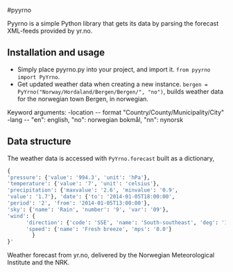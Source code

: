 #pyyrno

Pyyrno is a simple Python library that gets its data by parsing the forecast XML-feeds provided by yr.no.

## Installation and usage
- Simply place pyyrno.py into your project, and import it. `from pyyrno import PyYrno`.
- Get updated weather data when creating a new instance. `bergen = PyYrno("Norway/Hordaland/Bergen/Bergen/", "no")`, 
builds weather data for the norwegian town Bergen, in norwegian.

Keyword arguments:
        -location -- format "Country/County/Municipality/City"
        -lang -- "en": english, "no": norwegian bokmål, "nn": nynorsk

## Data structure
The weather data is accessed with `PyYrno.forecast` built as a dictionary, 
```Python
{
'pressure': {'value': '994.3', 'unit': 'hPa'}, 
'temperature': {'value': '7', 'unit': 'celsius'}, 
'precipitation': {'maxvalue': '2.6', 'minvalue': '0.9', 
'value': '1.7'}, 'date': {'to': '2014-01-05T18:00:00', 
'period': '2', 'from': '2014-01-05T13:00:00'}, 
'sky': {'name': 'Rain', 'number': '9', 'var': '09'}, 
'wind': {
      'direction': {'code': 'SSE', 'name': 'South-southeast', 'deg': '149.3'}, 
      'speed': {'name': 'Fresh breeze', 'mps': '8.0'}
        }
}'
```


Weather forecast from yr.no, delivered by the Norwegian Meteorological Institute and the NRK.
